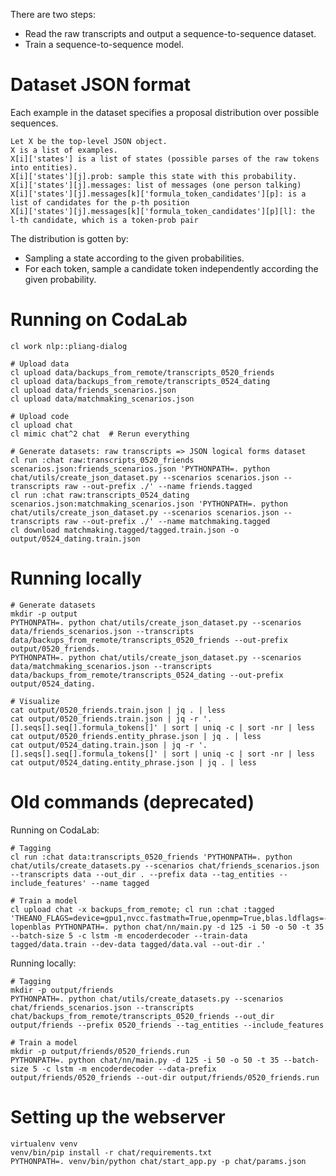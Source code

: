 There are two steps:

- Read the raw transcripts and output a sequence-to-sequence dataset.
- Train a sequence-to-sequence model.

# Dataset JSON format

Each example in the dataset specifies a proposal distribution over possible sequences.

    Let X be the top-level JSON object.
    X is a list of examples.
    X[i]['states'] is a list of states (possible parses of the raw tokens into entities).
    X[i]['states'][j].prob: sample this state with this probability.
    X[i]['states'][j].messages: list of messages (one person talking)
    X[i]['states'][j].messages[k]['formula_token_candidates'][p]: is a list of candidates for the p-th position
    X[i]['states'][j].messages[k]['formula_token_candidates'][p][l]: the l-th candidate, which is a token-prob pair

The distribution is gotten by:

- Sampling a state according to the given probabilities.
- For each token, sample a candidate token independently according the given probability.

# Running on CodaLab

    cl work nlp::pliang-dialog

    # Upload data
    cl upload data/backups_from_remote/transcripts_0520_friends
    cl upload data/backups_from_remote/transcripts_0524_dating
    cl upload data/friends_scenarios.json
    cl upload data/matchmaking_scenarios.json

    # Upload code
    cl upload chat
    cl mimic chat^2 chat  # Rerun everything

    # Generate datasets: raw transcripts => JSON logical forms dataset
    cl run :chat raw:transcripts_0520_friends scenarios.json:friends_scenarios.json 'PYTHONPATH=. python chat/utils/create_json_dataset.py --scenarios scenarios.json --transcripts raw --out-prefix ./' --name friends.tagged
    cl run :chat raw:transcripts_0524_dating scenarios.json:matchmaking_scenarios.json 'PYTHONPATH=. python chat/utils/create_json_dataset.py --scenarios scenarios.json --transcripts raw --out-prefix ./' --name matchmaking.tagged
    cl download matchmaking.tagged/tagged.train.json -o output/0524_dating.train.json

# Running locally

    # Generate datasets
    mkdir -p output
    PYTHONPATH=. python chat/utils/create_json_dataset.py --scenarios data/friends_scenarios.json --transcripts data/backups_from_remote/transcripts_0520_friends --out-prefix output/0520_friends.
    PYTHONPATH=. python chat/utils/create_json_dataset.py --scenarios data/matchmaking_scenarios.json --transcripts data/backups_from_remote/transcripts_0524_dating --out-prefix output/0524_dating.

    # Visualize
    cat output/0520_friends.train.json | jq . | less
    cat output/0520_friends.train.json | jq -r '.[].seqs[].seq[].formula_tokens[]' | sort | uniq -c | sort -nr | less
    cat output/0520_friends.entity_phrase.json | jq . | less
    cat output/0524_dating.train.json | jq -r '.[].seqs[].seq[].formula_tokens[]' | sort | uniq -c | sort -nr | less
    cat output/0524_dating.entity_phrase.json | jq . | less

# Old commands (deprecated)

Running on CodaLab:

    # Tagging
    cl run :chat data:transcripts_0520_friends 'PYTHONPATH=. python chat/utils/create_datasets.py --scenarios chat/friends_scenarios.json --transcripts data --out_dir . --prefix data --tag_entities --include_features' --name tagged

    # Train a model
    cl upload chat -x backups_from_remote; cl run :chat :tagged 'THEANO_FLAGS=device=gpu1,nvcc.fastmath=True,openmp=True,blas.ldflags=-lopenblas PYTHONPATH=. python chat/nn/main.py -d 125 -i 50 -o 50 -t 35 --batch-size 5 -c lstm -m encoderdecoder --train-data tagged/data.train --dev-data tagged/data.val --out-dir .'

Running locally:

    # Tagging
    mkdir -p output/friends
    PYTHONPATH=. python chat/utils/create_datasets.py --scenarios chat/friends_scenarios.json --transcripts chat/backups_from_remote/transcripts_0520_friends --out_dir output/friends --prefix 0520_friends --tag_entities --include_features

    # Train a model
    mkdir -p output/friends/0520_friends.run
    PYTHONPATH=. python chat/nn/main.py -d 125 -i 50 -o 50 -t 35 --batch-size 5 -c lstm -m encoderdecoder --data-prefix output/friends/0520_friends --out-dir output/friends/0520_friends.run


# Setting up the webserver

    virtualenv venv
    venv/bin/pip install -r chat/requirements.txt
    PYTHONPATH=. venv/bin/python chat/start_app.py -p chat/params.json
